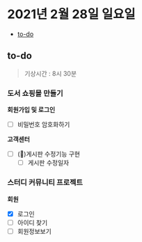 # 2021년 2월 28일 일요일

- [to-do](#to-do)

## to-do

> 기상시간 : 8시 30분

### 도서 쇼핑몰 만들기

**회원가입 및 로그인**

- [ ] 비밀번호 암호화하기

**고객센터**

- [ ] (🔺)게시판 수정기능 구현
  - [ ] 게시판 수정일자

### 스터디 커뮤니티 프로젝트

**회원**

- [x] 로그인
- [ ] 아이디 찾기
- [ ] 회원정보보기

